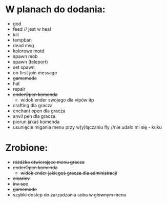 W planach do dodania:
==========
- god
- feed // jest w heal
- kill
- tempban
- dead msg
- kolorowe motd
- spawn mob
- spawn (teleport)
- set spawn
- on first join message
- ~~gamemode~~
- hat
- repair
- ~~enderOpen komenda~~
  - widok ender swojego dla vipów itp 
- crafting dla gracza
- enchant open dla gracza
- anvil pen dla gracza
- piorun jakaś komenda
- usunięcie migania menu przy w(y)łączaniu fly //nie udało mi się - kuku

Zrobione:
=====

- ~~różdżka otwierające menu gracza~~
- ~~enderOpen komenda~~
  - ~~widok ender jakiegoś gracza dla administracji~~
- ~~clearinv~~
- ~~inv see~~
- ~~gamemode~~
- ~~szybki dostep do zarzadzania soba w glownym menu~~
